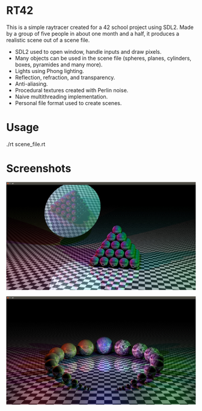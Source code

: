 # RT42
This is a simple raytracer created for a 42 school project using SDL2. Made by a group of five people in about one month and a half, it produces a realistic scene out of a scene file.

* SDL2 used to open window, handle inputs and draw pixels.
* Many objects can be used in the scene file (spheres, planes, cylinders, boxes, pyramides and many more).
* Lights using Phong lighting.
* Reflection, refraction, and transparency.
* Anti-aliasing.
* Procedural textures created with Perlin noise.
* Naive multithreading implementation.
* Personal file format used to create scenes.

# Usage

./rt scene_file.rt

# Screenshots

![alt text](https://raw.githubusercontent.com/Jrichard42/RT42/master/RT_001.jpg)

![alt text](https://raw.githubusercontent.com/Jrichard42/RT42/master/RT_002.jpg)
